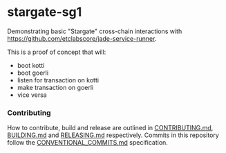 # stargate-sg1

Demonstrating basic "Stargate" cross-chain interactions with https://github.com/etclabscore/jade-service-runner.

This is a proof of concept that will:

- boot kotti
- boot goerli
- listen for transaction on kotti
- make transaction on goerli
- vice versa

### Contributing

How to contribute, build and release are outlined in [CONTRIBUTING.md](CONTRIBUTING.md), [BUILDING.md](BUILDING.md) and [RELEASING.md](RELEASING.md) respectively. Commits in this repository follow the [CONVENTIONAL_COMMITS.md](CONVENTIONAL_COMMITS.md) specification.
